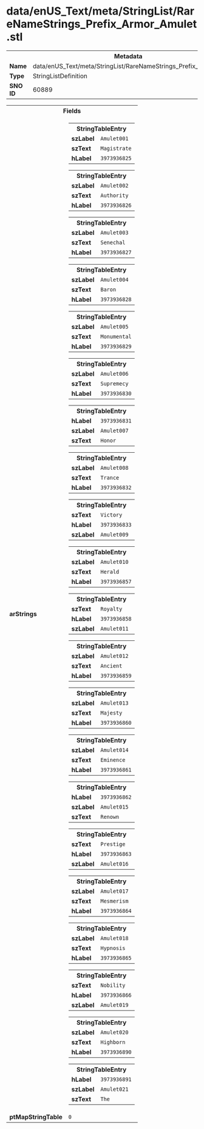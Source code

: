 <h1>data/enUS_Text/meta/StringList/RareNameStrings_Prefix_Armor_Amulet.stl</h1><table><tr><th colspan="100%">Metadata</th></tr><tr><td><b>Name</b></td><td>data/enUS_Text/meta/StringList/RareNameStrings_Prefix_Armor_Amulet.stl</td></tr><tr><td><b>Type</b></td><td>StringListDefinition</td></tr><tr><td><b>SNO ID</b></td><td>60889</td></tr></table>

<table><tr><th colspan="100%">Fields</th></tr><tr><td><b>arStrings</b></td><td><table><tr><th colspan="100%">StringTableEntry</th></tr><tr><td><b>szLabel</b></td><td><code>Amulet001</code></td></tr><tr><td><b>szText</b></td><td><code>Magistrate</code></td></tr><tr><td><b>hLabel</b></td><td><code>3973936825</code></td></tr></table>


<table><tr><th colspan="100%">StringTableEntry</th></tr><tr><td><b>szLabel</b></td><td><code>Amulet002</code></td></tr><tr><td><b>szText</b></td><td><code>Authority</code></td></tr><tr><td><b>hLabel</b></td><td><code>3973936826</code></td></tr></table>


<table><tr><th colspan="100%">StringTableEntry</th></tr><tr><td><b>szLabel</b></td><td><code>Amulet003</code></td></tr><tr><td><b>szText</b></td><td><code>Senechal</code></td></tr><tr><td><b>hLabel</b></td><td><code>3973936827</code></td></tr></table>


<table><tr><th colspan="100%">StringTableEntry</th></tr><tr><td><b>szLabel</b></td><td><code>Amulet004</code></td></tr><tr><td><b>szText</b></td><td><code>Baron</code></td></tr><tr><td><b>hLabel</b></td><td><code>3973936828</code></td></tr></table>


<table><tr><th colspan="100%">StringTableEntry</th></tr><tr><td><b>szLabel</b></td><td><code>Amulet005</code></td></tr><tr><td><b>szText</b></td><td><code>Monumental</code></td></tr><tr><td><b>hLabel</b></td><td><code>3973936829</code></td></tr></table>


<table><tr><th colspan="100%">StringTableEntry</th></tr><tr><td><b>szLabel</b></td><td><code>Amulet006</code></td></tr><tr><td><b>szText</b></td><td><code>Supremecy</code></td></tr><tr><td><b>hLabel</b></td><td><code>3973936830</code></td></tr></table>


<table><tr><th colspan="100%">StringTableEntry</th></tr><tr><td><b>hLabel</b></td><td><code>3973936831</code></td></tr><tr><td><b>szLabel</b></td><td><code>Amulet007</code></td></tr><tr><td><b>szText</b></td><td><code>Honor</code></td></tr></table>


<table><tr><th colspan="100%">StringTableEntry</th></tr><tr><td><b>szLabel</b></td><td><code>Amulet008</code></td></tr><tr><td><b>szText</b></td><td><code>Trance</code></td></tr><tr><td><b>hLabel</b></td><td><code>3973936832</code></td></tr></table>


<table><tr><th colspan="100%">StringTableEntry</th></tr><tr><td><b>szText</b></td><td><code>Victory</code></td></tr><tr><td><b>hLabel</b></td><td><code>3973936833</code></td></tr><tr><td><b>szLabel</b></td><td><code>Amulet009</code></td></tr></table>


<table><tr><th colspan="100%">StringTableEntry</th></tr><tr><td><b>szLabel</b></td><td><code>Amulet010</code></td></tr><tr><td><b>szText</b></td><td><code>Herald</code></td></tr><tr><td><b>hLabel</b></td><td><code>3973936857</code></td></tr></table>


<table><tr><th colspan="100%">StringTableEntry</th></tr><tr><td><b>szText</b></td><td><code>Royalty</code></td></tr><tr><td><b>hLabel</b></td><td><code>3973936858</code></td></tr><tr><td><b>szLabel</b></td><td><code>Amulet011</code></td></tr></table>


<table><tr><th colspan="100%">StringTableEntry</th></tr><tr><td><b>szLabel</b></td><td><code>Amulet012</code></td></tr><tr><td><b>szText</b></td><td><code>Ancient</code></td></tr><tr><td><b>hLabel</b></td><td><code>3973936859</code></td></tr></table>


<table><tr><th colspan="100%">StringTableEntry</th></tr><tr><td><b>szLabel</b></td><td><code>Amulet013</code></td></tr><tr><td><b>szText</b></td><td><code>Majesty</code></td></tr><tr><td><b>hLabel</b></td><td><code>3973936860</code></td></tr></table>


<table><tr><th colspan="100%">StringTableEntry</th></tr><tr><td><b>szLabel</b></td><td><code>Amulet014</code></td></tr><tr><td><b>szText</b></td><td><code>Eminence</code></td></tr><tr><td><b>hLabel</b></td><td><code>3973936861</code></td></tr></table>


<table><tr><th colspan="100%">StringTableEntry</th></tr><tr><td><b>hLabel</b></td><td><code>3973936862</code></td></tr><tr><td><b>szLabel</b></td><td><code>Amulet015</code></td></tr><tr><td><b>szText</b></td><td><code>Renown</code></td></tr></table>


<table><tr><th colspan="100%">StringTableEntry</th></tr><tr><td><b>szText</b></td><td><code>Prestige</code></td></tr><tr><td><b>hLabel</b></td><td><code>3973936863</code></td></tr><tr><td><b>szLabel</b></td><td><code>Amulet016</code></td></tr></table>


<table><tr><th colspan="100%">StringTableEntry</th></tr><tr><td><b>szLabel</b></td><td><code>Amulet017</code></td></tr><tr><td><b>szText</b></td><td><code>Mesmerism</code></td></tr><tr><td><b>hLabel</b></td><td><code>3973936864</code></td></tr></table>


<table><tr><th colspan="100%">StringTableEntry</th></tr><tr><td><b>szLabel</b></td><td><code>Amulet018</code></td></tr><tr><td><b>szText</b></td><td><code>Hypnosis</code></td></tr><tr><td><b>hLabel</b></td><td><code>3973936865</code></td></tr></table>


<table><tr><th colspan="100%">StringTableEntry</th></tr><tr><td><b>szText</b></td><td><code>Nobility</code></td></tr><tr><td><b>hLabel</b></td><td><code>3973936866</code></td></tr><tr><td><b>szLabel</b></td><td><code>Amulet019</code></td></tr></table>


<table><tr><th colspan="100%">StringTableEntry</th></tr><tr><td><b>szLabel</b></td><td><code>Amulet020</code></td></tr><tr><td><b>szText</b></td><td><code>Highborn</code></td></tr><tr><td><b>hLabel</b></td><td><code>3973936890</code></td></tr></table>


<table><tr><th colspan="100%">StringTableEntry</th></tr><tr><td><b>hLabel</b></td><td><code>3973936891</code></td></tr><tr><td><b>szLabel</b></td><td><code>Amulet021</code></td></tr><tr><td><b>szText</b></td><td><code>The</code></td></tr></table>


</td></tr><tr><td><b>ptMapStringTable</b></td><td><code>0</code></td></tr></table>


